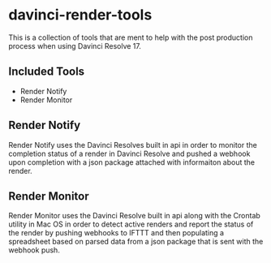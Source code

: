 # davinci-render-tools
This is a collection of tools that are ment to help with the post production process when using Davinci Resolve 17.

## Included Tools
- Render Notify
- Render Monitor

## Render Notify

Render Notify uses the Davinci Resolves built in api in order to monitor the completion status of a render in Davinci Resolve and pushed a webhook upon completion with a json package attached with informaiton about the render.

## Render Monitor

Render Monitor uses the Davinci Resolve built in api along with the Crontab utility in Mac OS in order to detect active renders and report the status of the render by pushing webhooks to IFTTT and then populating a spreadsheet based on parsed data from a json package that is sent with the webhook push. 
